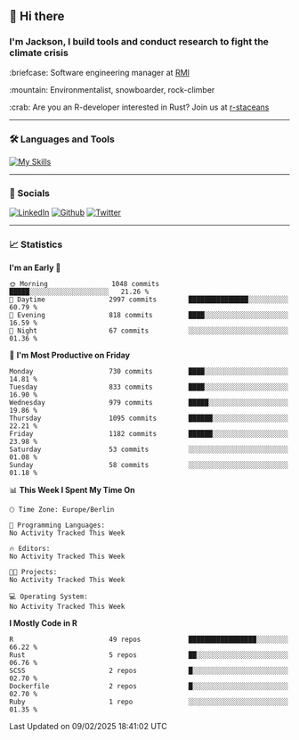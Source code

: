 ## :wave: Hi there
### I'm Jackson, I build tools and conduct research to fight the climate crisis
<p> :briefcase: Software engineering manager at <a href="https://rmi.org/" alt="RMI">RMI</a></p>
<p> :mountain: Environmentalist, snowboarder, rock-climber</p>
<p> :crab: Are you an R-developer interested in Rust? Join us at <a href="https://github.com/r-staceans" alt="r-staceans">r-staceans</a></p>

---

### :hammer_and_wrench: Languages and Tools

[![My Skills](https://skillicons.dev/icons?i=r,python,rust,docker,svelte,js,neovim,azure,postgresql,kubernetes,html,css&perline=6&theme=dark)](https://skillicons.dev)

---

### :iphone: Socials

[![LinkedIn](https://skillicons.dev/icons?i=linkedin&theme=dark)](https://www.linkedin.com/in/jackson-hoffart/) 
[![Github](https://skillicons.dev/icons?i=github&theme=dark)](https://github.com/jdhoffa) 
[![Twitter](https://skillicons.dev/icons?i=twitter&theme=dark)](https://twitter.com/jdhoffart) 

---

### :chart_with_upwards_trend: Statistics

 
<!--START_SECTION:waka-->
**I'm an Early 🐤** 

```text
🌞 Morning                1048 commits        █████░░░░░░░░░░░░░░░░░░░░   21.26 % 
🌆 Daytime                2997 commits        ███████████████░░░░░░░░░░   60.79 % 
🌃 Evening                818 commits         ████░░░░░░░░░░░░░░░░░░░░░   16.59 % 
🌙 Night                  67 commits          ░░░░░░░░░░░░░░░░░░░░░░░░░   01.36 % 
```
📅 **I'm Most Productive on Friday** 

```text
Monday                   730 commits         ████░░░░░░░░░░░░░░░░░░░░░   14.81 % 
Tuesday                  833 commits         ████░░░░░░░░░░░░░░░░░░░░░   16.90 % 
Wednesday                979 commits         █████░░░░░░░░░░░░░░░░░░░░   19.86 % 
Thursday                 1095 commits        ██████░░░░░░░░░░░░░░░░░░░   22.21 % 
Friday                   1182 commits        ██████░░░░░░░░░░░░░░░░░░░   23.98 % 
Saturday                 53 commits          ░░░░░░░░░░░░░░░░░░░░░░░░░   01.08 % 
Sunday                   58 commits          ░░░░░░░░░░░░░░░░░░░░░░░░░   01.18 % 
```


📊 **This Week I Spent My Time On** 

```text
🕑︎ Time Zone: Europe/Berlin

💬 Programming Languages: 
No Activity Tracked This Week

🔥 Editors: 
No Activity Tracked This Week

🐱‍💻 Projects: 
No Activity Tracked This Week

💻 Operating System: 
No Activity Tracked This Week
```

**I Mostly Code in R** 

```text
R                        49 repos            █████████████████░░░░░░░░   66.22 % 
Rust                     5 repos             ██░░░░░░░░░░░░░░░░░░░░░░░   06.76 % 
SCSS                     2 repos             █░░░░░░░░░░░░░░░░░░░░░░░░   02.70 % 
Dockerfile               2 repos             █░░░░░░░░░░░░░░░░░░░░░░░░   02.70 % 
Ruby                     1 repo              ░░░░░░░░░░░░░░░░░░░░░░░░░   01.35 % 
```




 Last Updated on 09/02/2025 18:41:02 UTC
<!--END_SECTION:waka-->
